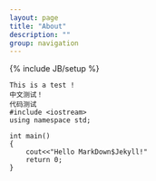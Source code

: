 ```yaml
---
layout: page
title: "About"
description: ""
group: navigation
---
```

{% include JB/setup %}

	This is a test !
	中文测试！
	代码测试
	#include <iostream> 
	using namespace std;
	
	int main()
	{	
		cout<<"Hello MarkDown$Jekyll!"
		return 0;
	}